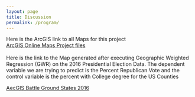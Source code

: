 ```yaml
---
layout: page
title: Discussion
permalink: /program/
---
```

Here is the ArcGIS link to all Maps for this project
<br>
[ArcGIS Online Maps Project files](https://edgarjarguello.maps.arcgis.com/home/webmap/viewer.html?webmap=14132882995940afa0468b12e0417833)
<br>
<br>
Here is the link to the Map generated after executing Geographic Weighted Regression (GWR)
on the 2016 Presidential Election Data.  The dependent variable we are trying to predict is
the Percent Republican Vote and the control variable is the percent with College degree for the 
US Counties

[AecGIS Battle Ground States 2016](https://arcg.is/1bq9XO)
			